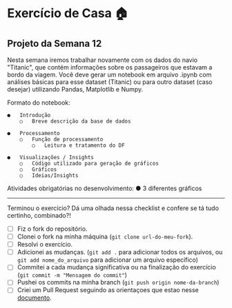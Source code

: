# Exercício de Casa 🏠 

## Projeto da Semana 12

Nesta semana iremos trabalhar novamente com os dados do navio "Titanic", que contém informações sobre os passageiros que estavam a bordo da viagem. Você deve gerar um notebook em arquivo .ipynb com análises básicas para esse dataset (Titanic) ou para outro dataset (caso desejar) utilizando Pandas, Matplotlib e Numpy. 

Formato do notebook:

    ●	Introdução
        ○	Breve descrição da base de dados

    ●	Processamento
        ○	Função de processamento
            ○	Leitura e tratamento do DF

    ●	Visualizações / Insights
        ○	Código utilizado para geração de gráficos
        ○	Gráficos
        ○	Ideias/Insights

Atividades obrigatórias no desenvolvimento:
    ●	3 diferentes gráficos

---

Terminou o exercício? Dá uma olhada nessa checklist e confere se tá tudo certinho, combinado?!

- [ ] Fiz o fork do repositório.
- [ ] Clonei o fork na minha máquina (`git clone url-do-meu-fork`).
- [ ] Resolvi o exercício.
- [ ] Adicionei as mudanças. (`git add .` para adicionar todos os arquivos, ou `git add nome_do_arquivo` para adicionar um arquivo específico)
- [ ] Commitei a cada mudança significativa ou na finalização do exercício (`git commit -m "Mensagem do commit"`)
- [ ] Pushei os commits na minha branch (`git push origin nome-da-branch`)
- [ ] Criei um Pull Request seguindo as orientaçoes que estao nesse [documento](https://github.com/mflilian/repo-example/blob/main/exercicios/para-casa/instrucoes-pull-request.md).
